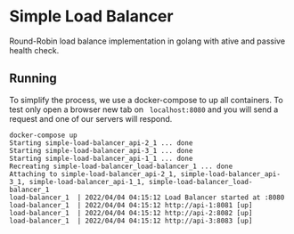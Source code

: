 # Simple Load Balancer

Round-Robin load balance implementation in golang with ative and passive health check.

## Running

To simplify the process, we use a docker-compose to up all containers. To test only open a browser new tab on ``` localhost:8080``` and you will send a request and one of our servers will respond.

```
docker-compose up
Starting simple-load-balancer_api-2_1 ... done
Starting simple-load-balancer_api-3_1 ... done
Starting simple-load-balancer_api-1_1 ... done
Recreating simple-load-balancer_load-balancer_1 ... done
Attaching to simple-load-balancer_api-2_1, simple-load-balancer_api-3_1, simple-load-balancer_api-1_1, simple-load-balancer_load-balancer_1
load-balancer_1  | 2022/04/04 04:15:12 Load Balancer started at :8080
load-balancer_1  | 2022/04/04 04:15:12 http://api-1:8081 [up]
load-balancer_1  | 2022/04/04 04:15:12 http://api-2:8082 [up]
load-balancer_1  | 2022/04/04 04:15:12 http://api-3:8083 [up]
```
